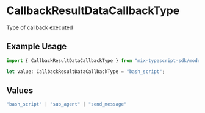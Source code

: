 # CallbackResultDataCallbackType

Type of callback executed

## Example Usage

```typescript
import { CallbackResultDataCallbackType } from "mix-typescript-sdk/models";

let value: CallbackResultDataCallbackType = "bash_script";
```

## Values

```typescript
"bash_script" | "sub_agent" | "send_message"
```